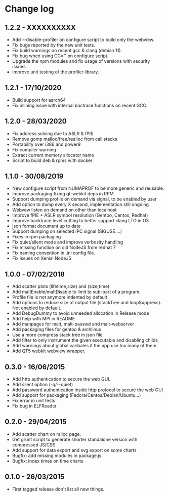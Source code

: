 Change log
==========

1.2.2 - XXXXXXXXXX
------------------

 - Add --disable-profiler on configure script to build only the webview.
 - Fix bugs reported by the new unit tests.
 - Fix build warnings on recent gcc & clang (debian 11).
 - Fix bug when using CC='' on configure script.
 - Upgrade the npm modules and fix usage of versions with security issues.
 - Improve unit testing of the profiler library.

1.2.1 - 17/10/2020
------------------

 - Build support for aarch64
 - Fix inlining issue with internal bactrace functions on recent GCC.

1.2.0 - 28/03/2020
------------------

 - Fix address solving due to ASLR & fPIE
 - Remove gomp malloc/free/realloc from call stacks
 - Portability over i386 and power9
 - Fix compiler warning
 - Extract current memory allocator name
 - Script to build deb & rpms with docker

1.1.0 - 30/08/2019
------------------

 - New configure script from NUMAPROF to be more generic and reusable.
 - Improve packaging fixing qt-webkit deps in RPM
 - Support dumping profile on demand via signal, to be enabled by user
 - Add option to dump every X second, implementation still ongoing
 - Webvew listen on demand on other than localhost
 - Improve fPIE + ASLR symbol resolution (Gentoo, Centos, Redhat)
 - Improve backtrace level cutting to better support clang LTO in O3
 - json format document up to date
 - Support dumping on selected IPC signal (SIGUSE....)
 - Fixes in rpm packaging
 - Fix quiet/silent mode and improve verbosity handling
 - Fix missing function on old NodeJS from redhat 7
 - Fix naming convention in .ini config file.
 - Fix issues on Xenial NodeJS

1.0.0 - 07/02/2018
------------------

 - Add scatter plots (lifetime,size) and (size,time).
 - Add maltEnable/maltDisable to limit to sub-part of a program.
 - Profile file is not anymore indented by default
 - Add options to reduce size of output file (stackTree and loopSuppress). Not enabled by default.
 - Add DebugDummy to avoid unneeded allocation in Release mode
 - Add help with MPI in README
 - Add manpages for malt, malt-passwd and malt-webserver
 - Add packaging files for gentoo & archlinux
 - Use a more compress stack tree in json file
 - Add filter to only instrument the given executable and disabling childs
 - Add warnings about global varibales if the app use too many of them
 - Add QT5 webkit webview wrapper.

0.3.0 - 16/06/2015
------------------

 - Add http authentication to secure the web GUI.
 - Add silent option (-q/--quiet)
 - Add password authentication inside http protocol to secure the web GUI
 - Add support for packaging (Fedora/Centos/Debian/Ubuntu...)
 - Fix error in unit tests
 - Fix bug in ELFReader

0.2.0 - 29/04/2015
------------------

 - Add scatter chart on ralloc page.
 - Get grunt script to generate shorter standalone version with compressed JS/CSS
 - Add support for data export and svg export on some charts
 - Bugfix: add missing modules in package.js
 - Bugfix: index times on time charts

0.1.0 - 26/03/2015
------------------

 - First tagged release don't list all new things.
